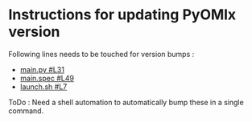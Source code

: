 # Instructions for updating PyOMlx version

Following lines needs to be touched for version bumps :

 - [main.py #L31](https://github.com/kspviswa/PyOMlx/blob/main/main.py#L31)
 - [main.spec #L49](https://github.com/kspviswa/PyOMlx/blob/main/main.spec#L49)
 - [launch.sh #L7](https://github.com/kspviswa/PyOMlx/blob/main/scripts/launch.sh#L7)

ToDo : Need a shell automation to automatically bump these in a single command.